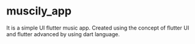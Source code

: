 # muscily_app
It is a simple UI flutter music app. Created using the concept of flutter UI and flutter advanced by using dart language.
